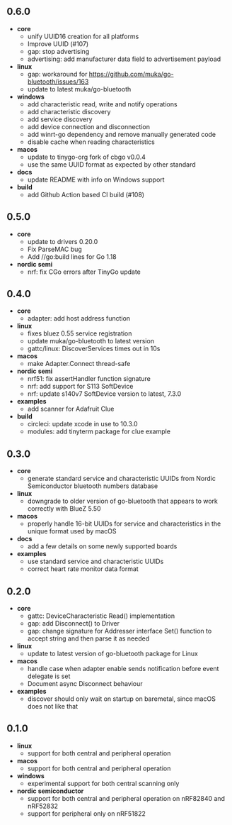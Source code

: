 0.6.0
---
* **core**
  - unify UUID16 creation for all platforms
  - Improve UUID (#107)
  - gap: stop advertising
  - advertising: add manufacturer data field to advertisement payload
* **linux**
  - gap: workaround for https://github.com/muka/go-bluetooth/issues/163
  - update to latest muka/go-bluetooth
* **windows**
  - add characteristic read, write and notify operations
  - add characteristic discovery
  - add service discovery
  - add device connection and disconnection
  - add winrt-go dependency and remove manually generated code
  - disable cache when reading characteristics
* **macos**
  - update to tinygo-org fork of cbgo v0.0.4
  - use the same UUID format as expected by other standard
* **docs**
  - update README with info on Windows support
* **build**
  - add Github Action based CI build (#108)


0.5.0
---
* **core**
  - update to drivers 0.20.0
  - Fix ParseMAC bug
  - Add //go:build lines for Go 1.18
* **nordic semi**
  - nrf: fix CGo errors after TinyGo update

0.4.0
---
* **core**
  - adapter: add host address function
* **linux**
  - fixes bluez 0.55 service registration
  - update muka/go-bluetooth to latest version
  - gattc/linux: DiscoverServices times out in 10s
* **macos**
  - make Adapter.Connect thread-safe
* **nordic semi**
  - nrf51: fix assertHandler function signature
  - nrf: add support for S113 SoftDevice
  - nrf: update s140v7 SoftDevice version to latest, 7.3.0
* **examples**
  - add scanner for Adafruit Clue
* **build**
  - circleci: update xcode in use to 10.3.0
  - modules: add tinyterm package for clue example

0.3.0
---
* **core**
  - generate standard service and characteristic UUIDs from Nordic Semiconductor bluetooth numbers database
* **linux**
  - downgrade to older version of go-bluetooth that appears to work correctly with BlueZ 5.50
* **macos**
  - properly handle 16-bit UUIDs for service and characteristics in the unique format used by macOS
* **docs**
  - add a few details on some newly supported boards
* **examples**
  - use standard service and characteristic UUIDs
  - correct heart rate monitor data format

0.2.0
---
* **core**
  - gattc: DeviceCharacteristic Read() implementation
  - gap: add Disconnect() to Driver
  - gap: change signature for Addresser interface Set() function to accept string and then parse it as needed
* **linux**
  - update to latest version of go-bluetooth package for Linux
* **macos**
  - handle case when adapter enable sends notification before event delegate is set
  - Document async Disconnect behaviour
* **examples**
  - discover should only wait on startup on baremetal, since macOS does not like that

0.1.0
---
* **linux**
  - support for both central and peripheral operation
* **macos**
  - support for both central and peripheral operation
* **windows**
  - experimental support for both central scanning only
* **nordic semiconductor**
  - support for both central and peripheral operation on nRF82840 and nRF52832
  - support for peripheral only on nRF51822
